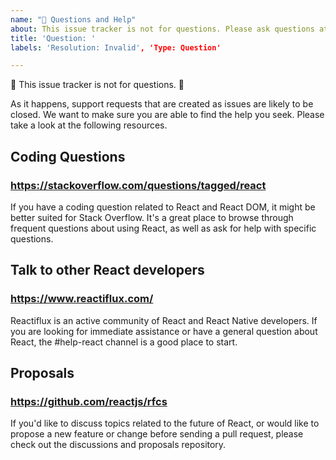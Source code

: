 ```yaml
---
name: "🤔 Questions and Help"
about: This issue tracker is not for questions. Please ask questions at https://stackoverflow.com/questions/tagged/react.
title: 'Question: '
labels: 'Resolution: Invalid', 'Type: Question'

---
```


🚨 This issue tracker is not for questions. 🚨

As it happens, support requests that are created as issues are likely to be closed. We want to make sure you are able to find the help you seek. Please take a look at the following resources.

## Coding Questions

### https://stackoverflow.com/questions/tagged/react

If you have a coding question related to React and React DOM, it might be better suited for Stack Overflow. It's a great place to browse through frequent questions about using React, as well as ask for help with specific questions.

## Talk to other React developers

### https://www.reactiflux.com/

Reactiflux is an active community of React and React Native developers. If you are looking for immediate assistance or have a general question about React, the #help-react channel is a good place to start.

## Proposals

### https://github.com/reactjs/rfcs

If you'd like to discuss topics related to the future of React, or would like to propose a new feature or change before sending a pull request, please check out the discussions and proposals repository.

